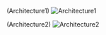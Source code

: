 (Architecture1)
![Architecture1](https://github.com/Saipavan2807/Embedded-c/blob/659c4673b52a619055feba2db847b2bbeba248bc/4_Images/Architecture1.jpeg)

(Architecture2)
![Architecture2](https://github.com/Saipavan2807/Embedded-c/blob/659c4673b52a619055feba2db847b2bbeba248bc/4_Images/Architecture2.jpeg)
